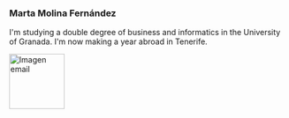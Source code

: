 ### Marta Molina Fernández

I'm studying a double degree of business and informatics in the University of Granada. I'm now making a year abroad in Tenerife.

<a href="mailto:marta11192@gmail.com"><img src="https://1000marcas.net/wp-content/uploads/2019/11/logo-Gmail-1.jpg" width=100 alt="Imagen email"/>

<!--
**MartaMolina01/MartaMolina01** is a ✨ _special_ ✨ repository because its `README.md` (this file) appears on your GitHub profile.

Here are some ideas to get you started:

- 🔭 I’m currently working on ...
- 🌱 I’m currently learning ...
- 👯 I’m looking to collaborate on ...
- 🤔 I’m looking for help with ...
- 💬 Ask me about ...
- 📫 How to reach me: ...
- 😄 Pronouns: ...
- ⚡ Fun fact: ...
-->
